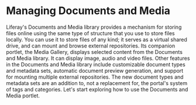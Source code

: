 # Managing Documents and Media

Liferay's Documents and Media library provides a mechanism for storing files
online using the same type of structure that you use to store files locally. You
can use it to store files of any kind; it serves as a virtual shared drive, and
can mount and browse external repositories. Its companion portlet, the Media
Gallery, displays selected content from the Documents and Media library. It can
display image, audio and video files. Other features in the Documents and Media
library include customizable document types and metadata sets, automatic
document preview generation, and support for mounting multiple external
repositories. The new document types and metadata sets are an addition to, not a
replacement for, the portal's system of tags and categories. Let's start
exploring how to use the Documents and Media portlet.